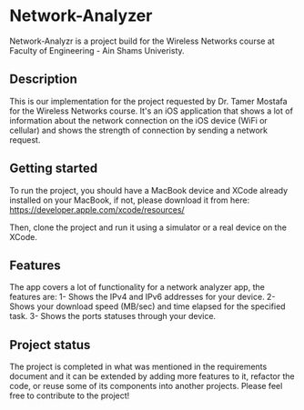 # Network-Analyzer

Network-Analyzr is a project build for the Wireless Networks course at Faculty of Engineering - Ain Shams Univeristy.

## Description
This is our implementation for the project requested by Dr. Tamer Mostafa for the Wireless Networks course. It's an iOS application that shows a lot of information about the network connection on the iOS device (WiFi or cellular) and shows the strength of connection by sending a network request.

## Getting started
To run the project, you should have a MacBook device and XCode already installed on your MacBook, if not, please download it from here:
https://developer.apple.com/xcode/resources/

Then, clone the project and run it using a simulator or a real device on the XCode.

## Features
The app covers a lot of functionality for a network analyzer app, the features are:
1- Shows the IPv4 and IPv6 addresses for your device.
2- Shows your download speed (MB/sec) and time elapsed for the specified task.
3- Shows the ports statuses through your device.

## Project status
The project is completed in what was mentioned in the requirements document and it can be extended by adding more features to it, refactor the code, or reuse some of its components into another projects.
Please feel free to contribute to the project!
